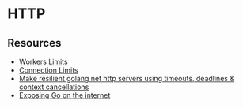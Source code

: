 # HTTP

## Resources

- [Workers Limits](https://developers.cloudflare.com/workers/platform/limits/)
- [Connection Limits](https://developers.cloudflare.com/fundamentals/reference/connection-limits/)
- [Make resilient golang net http servers using timeouts, deadlines & context cancellations](https://ieftimov.com/posts/make-resilient-golang-net-http-servers-using-timeouts-deadlines-context-cancellation/)
- [Exposing Go on the internet](https://blog.gopheracademy.com/advent-2016/exposing-go-on-the-internet/)
